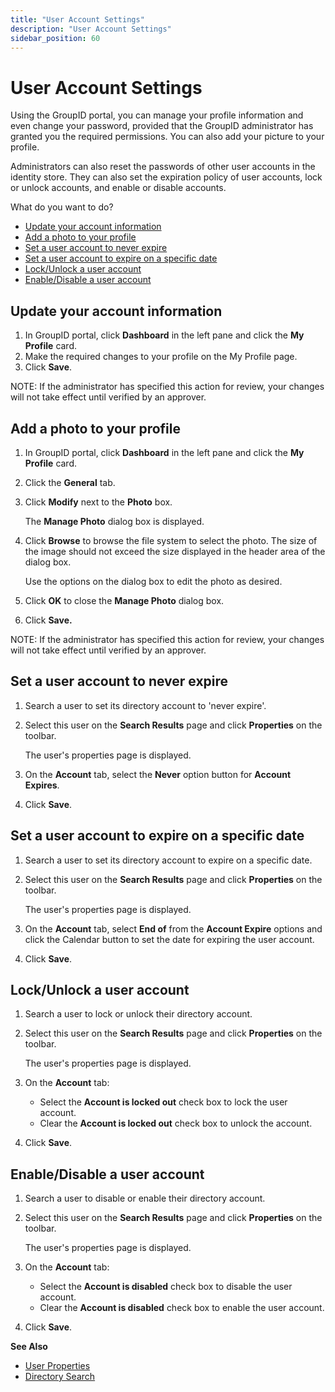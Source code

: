 ```yaml
---
title: "User Account Settings"
description: "User Account Settings"
sidebar_position: 60
---
```


# User Account Settings

Using the GroupID portal, you can manage your profile information and even change your password,
provided that the GroupID administrator has granted you the required permissions. You can also add
your picture to your profile.

Administrators can also reset the passwords of other user accounts in the identity store. They can
also set the expiration policy of user accounts, lock or unlock accounts, and enable or disable
accounts.

What do you want to do?

- [Update your account information](#update-your-account-information)
- [Add a photo to your profile](#add-a-photo-to-your-profile)
- [Set a user account to never expire](#set-a-user-account-to-never-expire)
- [Set a user account to expire on a specific date](#set-a-user-account-to-expire-on-a-specific-date)
- [Lock/Unlock a user account](#lockunlock-a-user-account)
- [Enable/Disable a user account](#enabledisable-a-user-account)

## Update your account information

1. In GroupID portal, click **Dashboard** in the left pane and click the **My Profile** card.
2. Make the required changes to your profile on the My Profile page.
3. Click **Save**.

NOTE: If the administrator has specified this action for review, your changes will not take effect
until verified by an approver.

## Add a photo to your profile

1. In GroupID portal, click **Dashboard** in the left pane and click the **My Profile** card.
2. Click the **General** tab.
3. Click **Modify** next to the **Photo** box.

    The **Manage Photo** dialog box is displayed.

4. Click **Browse** to browse the file system to select the photo. The size of the image should not
   exceed the size displayed in the header area of the dialog box.

    Use the options on the dialog box to edit the photo as desired.

5. Click **OK** to close the **Manage Photo** dialog box.
6. Click **Save.**

NOTE: If the administrator has specified this action for review, your changes will not take effect
until verified by an approver.

## Set a user account to never expire

1. Search a user to set its directory account to 'never expire'.
2. Select this user on the **Search Results** page and click **Properties** on the toolbar.

    The user's properties page is displayed.

3. On the **Account** tab, select the **Never** option button for **Account Expires**.
4. Click **Save**.

## Set a user account to expire on a specific date

1. Search a user to set its directory account to expire on a specific date.
2. Select this user on the **Search Results** page and click **Properties** on the toolbar.

    The user's properties page is displayed.

3. On the **Account** tab, select **End of** from the **Account Expire** options and click the
   Calendar button to set the date for expiring the user account.
4. Click **Save**.

## Lock/Unlock a user account

1. Search a user to lock or unlock their directory account.
2. Select this user on the **Search Results** page and click **Properties** on the toolbar.

    The user's properties page is displayed.

3. On the **Account** tab:

    - Select the **Account is locked out** check box to lock the user account.
    - Clear the **Account is locked out** check box to unlock the account.

4. Click **Save**.

## Enable/Disable a user account

1. Search a user to disable or enable their directory account.
2. Select this user on the **Search Results** page and click **Properties** on the toolbar.

    The user's properties page is displayed.

3. On the **Account** tab:

    - Select the **Account is disabled** check box to disable the user account.
    - Clear the **Account is disabled** check box to enable the user account.

4. Click **Save**.

**See Also**

- [User Properties](/docs/directorymanager/11.0/portal/user/properties/overview.md)
- [Directory Search](/docs/directorymanager/11.0/portal/generalfeatures/search.md)
